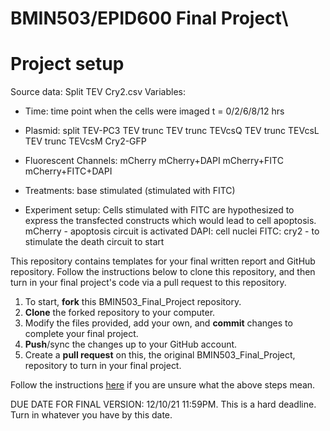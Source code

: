 # BMIN503/EPID600 Final Project\

# Project setup
Source data: Split TEV Cry2.csv
Variables: 
- Time: time point when the cells were imaged 
  t = 0/2/6/8/12 hrs 

- Plasmid: 
  split TEV-PC3
  TEV trunc
  TEV trunc TEVcsQ
  TEV trunc TEVcsL
  TEV trunc TEVcsM
  Cry2-GFP
  
- Fluorescent Channels: 
  mCherry
  mCherry+DAPI
  mCherry+FITC
  mCherry+FITC+DAPI
  
- Treatments: 
  base 
  stimulated (stimulated with FITC)
  
- Experiment setup: 
  Cells stimulated with FITC are hypothesized to express the transfected constructs which would lead to cell apoptosis. 
  mCherry - apoptosis circuit is activated 
  DAPI: cell nuclei
  FITC: cry2 - to stimulate the death circuit to start 

This repository contains templates for your final written report and GitHub repository. Follow the instructions below to clone this repository, and then turn in your final project's code via a pull request to this repository.


1. To start, **fork** this BMIN503_Final_Project repository.
1. **Clone** the forked repository to your computer.
1. Modify the files provided, add your own, and **commit** changes to complete your final project.
1. **Push**/sync the changes up to your GitHub account.
1. Create a **pull request** on this, the original BMIN503_Final_Project, repository to turn in your final project.


Follow the instructions [here][forking] if you are unsure what the above steps mean.

DUE DATE FOR FINAL VERSION: 12/10/21 11:59PM. This is a hard deadline. Turn in whatever you have by this date.


<!-- Links -->
[forking]: https://guides.github.com/activities/forking/

